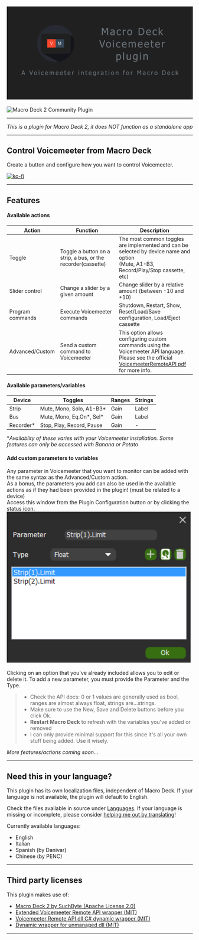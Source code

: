 ![Header](MacroDeckVoicemeeterSocial.png)

<img alt="Macro Deck 2 Community Plugin" height="64px" align="center" href="https://macrodeck.org" src="https://macrodeck.org/images/macro_deck_2_community_plugin.png"/>

***
*This is a plugin for Macro Deck 2, it does NOT function as a standalone app*
***
## Control Voicemeeter from Macro Deck
Create a button and configure how you want to control Voicemeeter.

[![ko-fi](https://ko-fi.com/img/githubbutton_sm.svg)](https://ko-fi.com/S6S87RY9H)

***
## Features
#### Available actions

| Action           | Function                                                     | Description                                                                                                                                                                                                                       |
|------------------|--------------------------------------------------------------|-----------------------------------------------------------------------------------------------------------------------------------------------------------------------------------------------------------------------------------|
| Toggle           | Toggle a button on a strip, a bus, or the recorder(cassette) | The most common toggles are implemented and can be selected by device name and option <br/> (Mute, A1-B3, Record/Play/Stop cassette, etc)                                                                                         |
| Slider control   | Change a slider by a given amount                            | Change slider by a relative amount (between -10 and +10)                                                                                                                                                                          |
| Program commands | Execute Voicemeeter commands                                 | Shutdown, Restart, Show, Reset/Load/Save configuration, Load/Eject cassette                                                                                                                                                       |
| Advanced/Custom  | Send a custom command to Voicemeeter                         | This option allows configuring custom commands using the Voicemeeter API language. <br/> Please see the official [VoicemeeterRemoteAPI pdf](https://download.vb-audio.com/Download_CABLE/VoicemeeterRemoteAPI.pdf) for more info. |

#### Available parameters/variables

| Device    | Toggles                   | Ranges | Strings |
|-----------|---------------------------|--------|---------|
| Strip     | Mute, Mono, Solo, A1-B3*  | Gain   | Label   |
| Bus       | Mute, Mono, Eq.On*, Sel*  | Gain   | Label   |
| Recorder* | Stop, Play, Record, Pause | Gain   | -       |

**Availablity of these varies with your Voicemeeter installation. Some features can only be accessed with Banana or Potato*

#### Add custom parameters to variables

Any parameter in Voicemeeter that you want to monitor can be added with the same syntax as the Advanced/Custom action.\
As a bonus, the parameters you add can also be used in the available actions as if they had been provided in the plugin! (must be related to a device)\
Access this window from the Plugin Configuration button or by clicking the status icon.\
![Addtional Parameters](addtionalParameters.png)

Clicking on an option that you've already included allows you to edit or delete it. To add a new parameter, you must provide the Parameter and the Type.

>- Check the API docs: 0 or 1 values are generally used as bool, ranges are almost always float, strings are...strings.
>- Make sure to use the New, Save and Delete buttons before you click Ok.
>- **Restart Macro Deck** to refresh with the variables you've added or removed
>- I can only provide minimal support for this since it's all your own stuff being added. Use it wisely.

*More features/actions coming soon...*

***
## Need this in your language?
This plugin has its own localization files, independent of Macro Deck.
If your language is not available, the plugin will default to English.

Check the files available in source under [Languages](MacroDeck.Voicemeeter/MacroDeck.Voicemeeter/Languages).
If your language is missing or incomplete, please consider [helping me out by translating](https://crowdin.com/project/macrodeckvoicemeeter/invite?h=8621e5f95ad1b35909a94b844d0734fd2001474)! 

Currently available languages:
- English
- Italian
- Spanish (by Danivar)
- Chinese (by PENC)

***
## Third party licenses
This plugin makes use of:
- [Macro Deck 2 by SuchByte (Apache License 2.0)](https://macrodeck.org)
- [Extended Voicemeeter Remote API wrapper (MIT)](https://github.com/A-tG/voicemeeter-remote-api-extended)
- [Voicemeeter Remote API dll C# dynamic wrapper (MIT)](https://github.com/A-tG/Voicemeeter-Remote-API-dll-dynamic-wrapper)
- [Dynamic wrapper for unmanaged dll (MIT)](https://github.com/A-tG/Dynamic-wrapper-for-unmanaged-dll)

***
